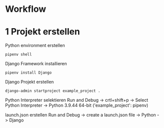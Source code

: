 # Workflow

# 1 Projekt erstellen

Python environment erstellen

```
pipenv shell
```

Django Framework installieren

```
pipenv install Django
```

Django Projekt erstellen

```
django-admin startproject example_project .
```

Python Interpreter selektieren
Run and Debug -> crtl+shift+p -> Select Python Interpreter -> Python 3.9.44 64-bit ('example_project': pipenv)

launch.json erstellen
Run and Debug -> create a launch.json file -> Python -> Django


